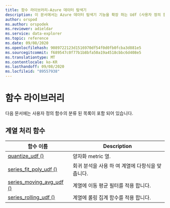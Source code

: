 ```yaml
---
title: 함수 라이브러리-Azure 데이터 탐색기
description: 이 문서에서는 Azure 데이터 탐색기 기능을 확장 하는 Udf (사용자 정의 함수)에 대해 설명 합니다.
author: orspod
ms.author: orspodek
ms.reviewer: adieldar
ms.service: data-explorer
ms.topic: reference
ms.date: 09/08/2020
ms.openlocfilehash: 9089722123d1516970df54f0d0fb0fcba3d881e5
ms.sourcegitcommit: f689547c0f77b1b8bfa50a19a4518cbbc6d408e5
ms.translationtype: MT
ms.contentlocale: ko-KR
ms.lasthandoff: 09/08/2020
ms.locfileid: "89557938"
---
```

# <a name="functions-library"></a>함수 라이브러리

다음 문서에는 사용자 정의 함수의 분류 된 목록이 포함 되어 있습니다.

## <a name="series-processing-functions"></a>계열 처리 함수

|함수 이름     |Description                                          |
|-------------------------|--------------------------------------------------------|
|[quantize_udf ()](quantize-udf.md)|양자화 metric 열. |
|[series_fit_poly_udf ()](series-fit-poly-udf.md)|회귀 분석을 사용 하 여 계열에 다항식을 맞춥니다. |
|[series_moving_avg_udf ()](series-moving-avg-udf.md)|계열에 이동 평균 필터를 적용 합니다. |
|[series_rolling_udf ()](series-rolling-udf.md)|계열에 롤링 집계 함수를 적용 합니다. |
